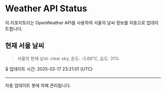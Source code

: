 
# Weather API Status

이 리포지토리는 OpenWeather API를 사용하여 서울의 날씨 정보를 자동으로 업데이트합니다.

## 현재 서울 날씨
> 서울의 현재 날씨: clear sky, 온도: -3.66°C, 습도: 31%

⏳ 업데이트 시간: 2025-02-17 23:21:01 (UTC)

---
자동 업데이트 봇에 의해 관리됩니다.
